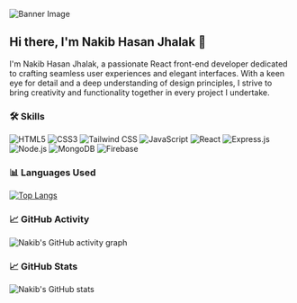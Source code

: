 ![Banner Image](https://media.licdn.com/dms/image/D4E16AQFJH6OkjhvJvA/profile-displaybackgroundimage-shrink_350_1400/0/1716117676888?e=1725494400&v=beta&t=a9ZHcDZ0Kd5r_9i-ZeOaL-ZtxFu7raz7zsXSmDop02Q)

## Hi there, I'm Nakib Hasan Jhalak 👋

I'm Nakib Hasan Jhalak, a passionate React front-end developer dedicated to crafting seamless user experiences and elegant interfaces. With a keen eye for detail and a deep understanding of design principles, I strive to bring creativity and functionality together in every project I undertake.

### 🛠️ Skills

![HTML5](https://img.icons8.com/color/48/000000/html-5.png)
![CSS3](https://img.icons8.com/color/48/000000/css3.png)
![Tailwind CSS](https://img.icons8.com/color/48/000000/tailwindcss.png)
![JavaScript](https://img.icons8.com/color/48/000000/javascript.png)
![React](https://img.icons8.com/color/48/000000/react-native.png)
![Express.js](https://img.icons8.com/color/48/000000/express.png)
![Node.js](https://img.icons8.com/color/48/000000/nodejs.png)
![MongoDB](https://img.icons8.com/color/48/000000/mongodb.png)
![Firebase](https://img.icons8.com/color/48/000000/firebase.png)

### 📊 Languages Used

[![Top Langs](https://github-readme-stats.vercel.app/api/top-langs/?username=2244jhalak&layout=compact&theme=radical)](https://github.com/2244jhalak/github-readme-stats)

### 📈 GitHub Activity

![Nakib's GitHub activity graph](https://activity-graph.herokuapp.com/graph?username=2244jhalak&theme=github)

### 📈 GitHub Stats

![Nakib's GitHub stats](https://github-readme-stats.vercel.app/api?username=2244jhalak&show_icons=true&theme=radical)

<!-- Optionally add more sections like Projects, Achievements, etc. -->







